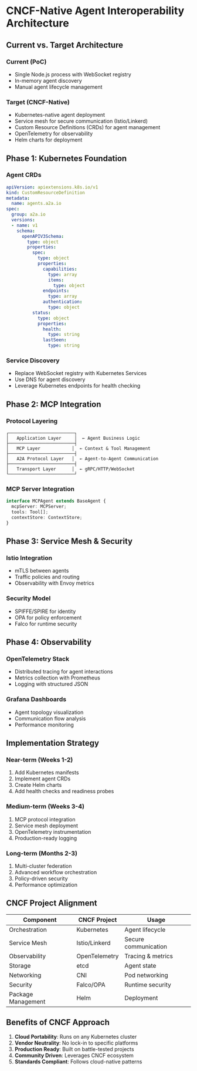 # CNCF-Native Agent Interoperability Architecture

## Current vs. Target Architecture

### Current (PoC)
- Single Node.js process with WebSocket registry
- In-memory agent discovery
- Manual agent lifecycle management

### Target (CNCF-Native)
- Kubernetes-native agent deployment
- Service mesh for secure communication (Istio/Linkerd)
- Custom Resource Definitions (CRDs) for agent management
- OpenTelemetry for observability
- Helm charts for deployment

## Phase 1: Kubernetes Foundation

### Agent CRDs
```yaml
apiVersion: apiextensions.k8s.io/v1
kind: CustomResourceDefinition
metadata:
  name: agents.a2a.io
spec:
  group: a2a.io
  versions:
  - name: v1
    schema:
      openAPIV3Schema:
        type: object
        properties:
          spec:
            type: object
            properties:
              capabilities:
                type: array
                items:
                  type: object
              endpoints:
                type: array
              authentication:
                type: object
          status:
            type: object
            properties:
              health: 
                type: string
              lastSeen:
                type: string
```

### Service Discovery
- Replace WebSocket registry with Kubernetes Services
- Use DNS for agent discovery
- Leverage Kubernetes endpoints for health checking

## Phase 2: MCP Integration

### Protocol Layering
```
┌─────────────────────────┐
│   Application Layer     │  ← Agent Business Logic
├─────────────────────────┤
│   MCP Layer            │  ← Context & Tool Management  
├─────────────────────────┤
│   A2A Protocol Layer   │  ← Agent-to-Agent Communication
├─────────────────────────┤
│   Transport Layer      │  ← gRPC/HTTP/WebSocket
└─────────────────────────┘
```

### MCP Server Integration
```typescript
interface MCPAgent extends BaseAgent {
  mcpServer: MCPServer;
  tools: Tool[];
  contextStore: ContextStore;
}
```

## Phase 3: Service Mesh & Security

### Istio Integration
- mTLS between agents
- Traffic policies and routing
- Observability with Envoy metrics

### Security Model
- SPIFFE/SPIRE for identity
- OPA for policy enforcement
- Falco for runtime security

## Phase 4: Observability

### OpenTelemetry Stack
- Distributed tracing for agent interactions
- Metrics collection with Prometheus
- Logging with structured JSON

### Grafana Dashboards
- Agent topology visualization
- Communication flow analysis
- Performance monitoring

## Implementation Strategy

### Near-term (Weeks 1-2)
1. Add Kubernetes manifests
2. Implement agent CRDs
3. Create Helm charts
4. Add health checks and readiness probes

### Medium-term (Weeks 3-4)  
1. MCP protocol integration
2. Service mesh deployment
3. OpenTelemetry instrumentation
4. Production-ready logging

### Long-term (Months 2-3)
1. Multi-cluster federation
2. Advanced workflow orchestration
3. Policy-driven security
4. Performance optimization

## CNCF Project Alignment

| Component | CNCF Project | Usage |
|-----------|--------------|-------|
| Orchestration | Kubernetes | Agent lifecycle |
| Service Mesh | Istio/Linkerd | Secure communication |
| Observability | OpenTelemetry | Tracing & metrics |
| Storage | etcd | Agent state |
| Networking | CNI | Pod networking |
| Security | Falco/OPA | Runtime security |
| Package Management | Helm | Deployment |

## Benefits of CNCF Approach

1. **Cloud Portability**: Runs on any Kubernetes cluster
2. **Vendor Neutrality**: No lock-in to specific platforms
3. **Production Ready**: Built on battle-tested projects
4. **Community Driven**: Leverages CNCF ecosystem
5. **Standards Compliant**: Follows cloud-native patterns
